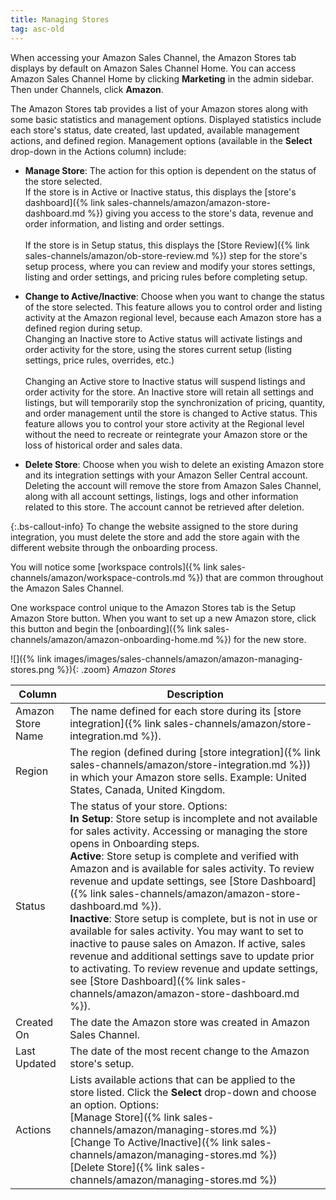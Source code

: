 ```yaml
---
title: Managing Stores
tag: asc-old
---
```



When accessing your Amazon Sales Channel, the Amazon Stores tab displays by default on Amazon Sales Channel Home. You can access Amazon Sales Channel Home by clicking **Marketing** in the admin sidebar. Then under Channels, click **Amazon**.

The Amazon Stores tab provides a list of your Amazon stores along with some basic statistics and management options. Displayed statistics include each store's status, date created, last updated, available management actions, and defined region. Management options (available in the **Select** drop-down in the Actions column) include:

- **Manage Store**: The action for this option is dependent on the status of the store selected.
<br />If the store is in Active or Inactive status, this displays the [store's dashboard]({% link sales-channels/amazon/amazon-store-dashboard.md %}) giving you access to the store's data, revenue and order information, and listing and order settings.<br />
<br />If the store is in Setup status, this displays the [Store Review]({% link sales-channels/amazon/ob-store-review.md %}) step for the store's setup process, where you can review and modify your stores settings, listing and order settings, and pricing rules before completing setup.

- **Change to Active/Inactive**: Choose when you want to change the status of the store selected. This feature allows you to control order and listing activity at the Amazon regional level, because each Amazon store has a defined region during setup.
<br />Changing an Inactive store to Active status will activate listings and order activity for the store, using the stores current setup (listing settings, price rules, overrides, etc.)<br />
<br />Changing an Active store to Inactive status will suspend listings and order activity for the store. An Inactive store will retain all settings and listings, but will temporarily stop the synchronization of pricing, quantity, and order management until the store is changed to Active status. This feature allows you to control your store activity at the Regional level without the need to recreate or reintegrate your Amazon store or the loss of historical order and sales data.

- **Delete Store**: Choose when you wish to delete an existing Amazon store and its integration settings with your Amazon Seller Central account. Deleting the account will remove the store from Amazon Sales Channel, along with all account settings, listings, logs and other information related to this store. The account cannot be retrieved after deletion.

{:.bs-callout-info}
To change the website assigned to the store during integration, you must delete the store and add the store again with the different website through the onboarding process.

You will notice some [workspace controls]({% link sales-channels/amazon/workspace-controls.md %}) that are common throughout the Amazon Sales Channel.

One workspace control unique to the Amazon Stores tab is the <span class="btn">Setup Amazon Store</span> button. When you want to set up a new Amazon store, click this button and begin the [onboarding]({% link sales-channels/amazon/amazon-onboarding-home.md %}) for the new store.

![]({% link images/images/sales-channels/amazon/amazon-managing-stores.png %}){: .zoom}
_Amazon Stores_

|Column|Description|
|--- |--- |
|Amazon Store Name|The name defined for each store during its [store integration]({% link sales-channels/amazon/store-integration.md %}).|
|Region|The region (defined during [store integration]({% link sales-channels/amazon/store-integration.md %})) in which your Amazon store sells. Example: United States, Canada, United Kingdom.|
|Status|The status of your store. Options:<br/>**In Setup**: Store setup is incomplete and not available for sales activity. Accessing or managing the store opens in Onboarding steps. <br/>**Active**: Store setup is complete and verified with Amazon and is available for sales activity. To review revenue and update settings, see [Store Dashboard]({% link sales-channels/amazon/amazon-store-dashboard.md %}).<br/>**Inactive**: Store setup is complete, but is not in use or available for sales activity. You may want to set to inactive to pause sales on Amazon. If active, sales revenue and additional settings save to update prior to activating. To review revenue and update settings, see [Store Dashboard]({% link sales-channels/amazon/amazon-store-dashboard.md %}).|
|Created On|The date the Amazon store was created in Amazon Sales Channel.|
|Last Updated|The date of the most recent change to the Amazon store's setup.|
|Actions|Lists available actions that can be applied to the store listed. Click the **Select** drop-down and choose an option. Options:<br/>[Manage Store]({% link sales-channels/amazon/managing-stores.md %})<br/>[Change To Active/Inactive]({% link sales-channels/amazon/managing-stores.md %})<br/>[Delete Store]({% link sales-channels/amazon/managing-stores.md %})

